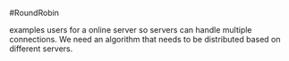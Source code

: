 #RoundRobin 

examples users for a online server 
so servers can handle multiple connections. We need an algorithm that needs to be distributed based on different servers. 